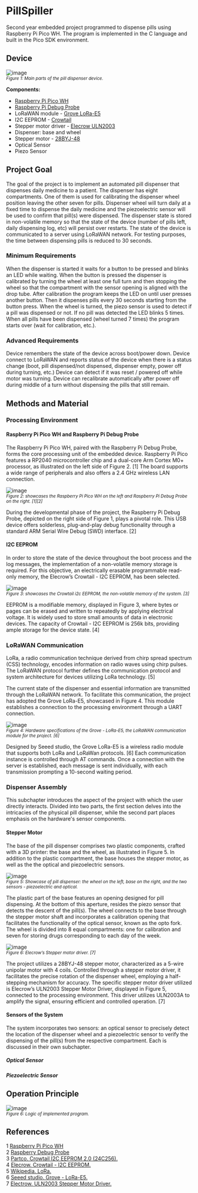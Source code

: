 # PillSpiller
Second year embedded project programmed to dispense pills using Raspberry Pi Pico WH.
The program is implemented in the C language and built in the Pico SDK environment.

## Device
![image](https://github.com/Gemmus/PillSpiller/assets/112064697/6cee24b3-4210-494f-9be9-1fda59376eff)
<br>
<small>_Figure 1: Main parts of the pill dispenser device._</small>

<b>Components:</b>
<ul>
      <li><a href="https://www.raspberrypi.com/documentation/microcontrollers/raspberry-pi-pico.html">Raspberry Pi Pico WH</a></li>
      <li><a href="https://www.raspberrypi.com/documentation/microcontrollers/debug-probe.html">Raspberry Pi Debug Probe</a></li>
      <li>LoRaWAN module - <a href="https://media.digikey.com/pdf/Data%20Sheets/Seeed%20Technology/Grove_LoRa-E5_Web.pdf">Grove LoRa-E5</a></li>
      <li>I2C EEPROM - <a href="https://www.elecrow.com/wiki/index.php?title=Crowtail-_I2C_EEPROM">Crowtail</a></li>
      <li>Stepper motor driver - <a href="https://elecrow.com/wiki/index.php?title=ULN2003_Stepper_Motor_Driver">Elecrow ULN2003</a></li>
      <li>Dispenser: base and wheel</li>
      <li>Stepper motor - <a href="https://www.mouser.com/datasheet/2/758/stepd-01-data-sheet-1143075.pdf">28BYJ-48</a></li>
      <li>Optical Sensor</li>
      <li>Piezo Sensor</li>
</ul>

## Project Goal
The goal of the project is to implement an automated pill dispenser that dispenses daily medicine to
a patient. The dispenser has eight compartments. One of them is used for calibrating the dispenser
wheel position leaving the other seven for pills. Dispenser wheel will turn daily at a fixed time to
dispense the daily medicine and the piezoelectric sensor will be used to confirm that pill(s) were
dispensed. The dispenser state is stored in non-volatile memory so that the state of the device
(number of pills left, daily dispensing log, etc) will persist over restarts. The state of the device is
communicated to a server using LoRaWAN network.
For testing purposes, the time between dispensing pills is reduced to 30 seconds. 

### Minimum Requirements
When the dispenser is started it waits for a button to be pressed and blinks an LED while waiting.
When the button is pressed the dispenser is calibrated by turning the wheel at least one full turn and
then stopping the wheel so that the compartment with the sensor opening is aligned with the drop
tube.
After calibration the program keeps the LED on until user presses another button. Then it dispenses
pills every 30 seconds starting from the button press. When the wheel is turned, the piezo sensor is
used to detect if a pill was dispensed or not. If no pill was detected the LED blinks 5 times. When all
pills have been dispensed (wheel turned 7 times) the program starts over (wait for calibration, etc.).

### Advanced Requirements
Device remembers the state of the device across boot/power down.
Device connect to LoRaWAN and reports status of the device when there is a status change (boot, pill
dispensed/not dispensed, dispenser empty, power off during turning, etc.)
Device can detect if it was reset / powered off while motor was turning.
Device can recalibrate automatically after power off during middle of a turn without dispensing the
pills that still remain.

## Methods and Material
### Processing Environment
#### Raspberry Pi Pico WH and Raspberry Pi Debug Probe
The Raspberry Pi Pico WH, paired with the Raspberry Pi Debug Probe, forms the core processing unit of the embedded device. Raspberry Pi Pico features a RP2040 microcontroller chip and a dual-core Arm Cortex M0+ processor, as illustrated on the left side of Figure 2. [1] The board supports a wide range of peripherals and also offers a 2.4 GHz wireless LAN connection.

![image](https://github.com/Gemmus/PillSpiller/assets/112064697/bcbfdf9d-8f5e-48c8-8dad-a8fcab81363e)
<br><small>_Figure 2: showcases the Raspberry Pi Pico WH on the left and Raspberry Pi Debug Probe on the right. [1][2]_</small>
<br> 

During the developmental phase of the project, the Raspberry Pi Debug Probe, depicted on the right side of Figure 1, plays a pivotal role. This USB device offers solderless, plug-and-play debug functionality through a standard ARM Serial Wire Debug (SWD) interface. [2]

#### I2C EEPROM
In order to store the state of the device throughout the boot process and the log messages, the implementation of a non-volatile memory storage is required. For this objective, an electrically erasable programmable read-only memory, the Elecrow’s Crowtail - I2C EEPROM, has been selected. 

![image](https://github.com/Gemmus/PillSpiller/assets/112064697/9d2b6cad-43c5-4b84-8d30-fdb9ff77b0bd)
<br><small>_Figure 3: showcases the Crowtail i2c EEPROM, the non-volatile memory of the system. [3]_</small>
<br> 

EEPROM is a modifiable memory, displayed in Figure 3, where bytes or pages can be erased and written to repeatedly by applying electrical voltage. It is widely used to store small amounts of data in electronic devices. The capacity of Crowtail - I2C EEPROM is 256k bits, providing ample storage for the device state. [4]

### LoRaWAN Communication
LoRa, a radio communication technique derived from chirp spread spectrum (CSS) technology, encodes information on radio waves using chirp pulses. The LoRaWAN protocol further defines the communication protocol and system architecture for devices utilizing LoRa technology. [5]

The current state of the dispenser and essential information are transmitted through
the LoRaWAN network. To facilitate this communication, the project has adopted the Grove LoRa-E5, showcased in 
Figure 4. This module establishes a connection to the processing environment through a UART connection.

![image](https://github.com/Gemmus/PillSpiller/assets/112064697/d45d4655-362b-49b6-bcc9-7988c2a24ea1)
<br><small>_Figure 4: Hardware specifications of the Grove - LoRa-E5, the LoRaWAN communication module for the project. [6]_</small>
<br> 

Designed by Seeed studio, the Grove LoRa-E5 is a wireless radio module that supports both LoRa and LoRaWan protocols. [6] Each communication instance is controlled through AT commands. Once a connection with the server is established, each message is sent individually, with each transmission prompting a 10-second waiting period.

### Dispenser Assembly
This subchapter introduces the aspect of the project with which the user directly interacts. Divided into two parts, the first section delves into the intricacies of the physical pill dispenser, while the second part places emphasis on the hardware's sensor components.

#### Stepper Motor
The base of the pill dispenser comprises two plastic components, crafted with a 3D printer: the base and the wheel, as illustrated in Figure 5. In addition to the plastic compartment, the base houses the stepper motor, as well as the the optical and piezoelectric sensors. 

![image](https://github.com/Gemmus/PillSpiller/assets/112064697/77508716-1be4-4ce2-8db7-cc6d5a27d77e)
<br><small>_Figure 5: Showcase of pill dispenser: the wheel on the left, base on the right, and the two sensors - piezoelectric and optical._</small>
<br> 

The plastic part of the base features an opening designed for pill dispensing. At the bottom of this aperture, resides the piezo sensor that detects the descent of the pill(s). The wheel connects to the base through the stepper motor shaft and incorporates a calibration opening that facilitates the functionality of the optical sensor, known as the opto fork. The wheel is divided into 8 equal compartments: one for calibration and seven for storing drugs corresponding to each day of the week.

![image](https://github.com/Gemmus/PillSpiller/assets/112064697/1d3a8190-2c47-4752-a504-9141d4f52531)
<br><small>_Figure 6: Elecrow’s Stepper motor driver. [7]_</small>
<br> 

The project utilizes a 28BYJ-48 stepper motor, characterized as a 5-wire unipolar motor with 4 coils. Controlled through a stepper motor driver, it facilitates the precise rotation of the dispenser wheel, employing a half-stepping mechanism for accuracy. The specific stepper motor driver utilized is Elecrow’s ULN2003 Stepper Motor Driver, displayed in Figure 5, connected to the processing environment. This driver utilizes ULN2003A to amplify the signal, ensuring efficient and controlled operation. [7] 

#### Sensors of the System
The system incorporates two sensors: an optical sensor to precisely detect the location of the dispenser wheel and a piezoelectric sensor to verify the dispensing of the pill(s) from the respective compartment. Each is discussed in their own subchapter.

##### Optical Sensor

##### Piezoelectric Sensor 


## Operation Principle
![image](https://github.com/Gemmus/PillSpiller/assets/112064697/c04dadc6-7121-439b-ab9f-56200268ddd5)
<br><small>_Figure 6: Logic of implemented program._</small>
<br> 

## References
1 <a href="https://www.raspberrypi.com/documentation/microcontrollers/raspberry-pi-pico.html">Raspberry Pi Pico WH</a> <br>
2 <a href="https://www.raspberrypi.com/documentation/microcontrollers/debug-probe.html">Raspberry Debug Probe</a> <br>
3 <a href="https://www.partco.fi/en/diy-kits/crowtail/23675-ect-ct010021e.html">Partco. Crowtail I2C EEPROM 2.0 (24C256).</a> <br>
4 <a href="https://www.elecrow.com/wiki/index.php?title=Crowtail-_I2C_EEPROM">Elecrow. Crowtail - I2C EEPROM.</a> <br>
5 <a href="https://en.wikipedia.org/wiki/LoRa">Wikipedia. LoRa.</a> <br>
6 <a href="https://media.digikey.com/pdf/Data%20Sheets/Seeed%20Technology/Grove_LoRa-E5_Web.pdf">Seeed studio. Grove - LoRa-E5.</a> <br>
7 <a href="https://elecrow.com/wiki/index.php?title=ULN2003_Stepper_Motor_Driver">Electrow. ULN2003 Stepper Motor Driver.</a> <br>

